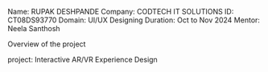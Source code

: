 Name: RUPAK DESHPANDE 
Company: CODTECH IT SOLUTIONS 
ID: CT08DS93770 
Domain: UI/UX Designing 
Duration: Oct to Nov 2024 
Mentor: Neela Santhosh 


Overview of the project 


project: Interactive AR/VR Experience Design


